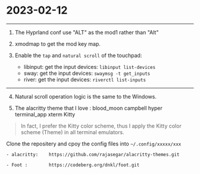 # 2023-02-12
---

1. The Hyprland conf use "ALT" as the mod1 rather than "Alt"

2. xmodmap to get the mod key map.

3. Enable the `tap` and `natural scroll` of the touchpad:

	- libinput:	get the input devices: `libinput list-devices`
	- sway:		get the input devices: `swaymsg -t get_inputs`
	- river: 	get the input devices: `riverctl list-inputs`
---




4. Natural scroll operation logic is the same to the Windows.

5. The alacritty theme that I love :
		blood_moon
		campbell
		hyper
		terminal_app
		xterm
		Kitty

> In fact, I prefer the Kitty color scheme, thus I apply the Kitty color scheme (Theme) in all terminal emulators.

Clone the repositery and cpoy the config files into `~/.config/xxxxx/xxx`

	- alacritty:	https://github.com/rajasegar/alacritty-themes.git

	- Foot :		https://codeberg.org/dnkl/foot.git


